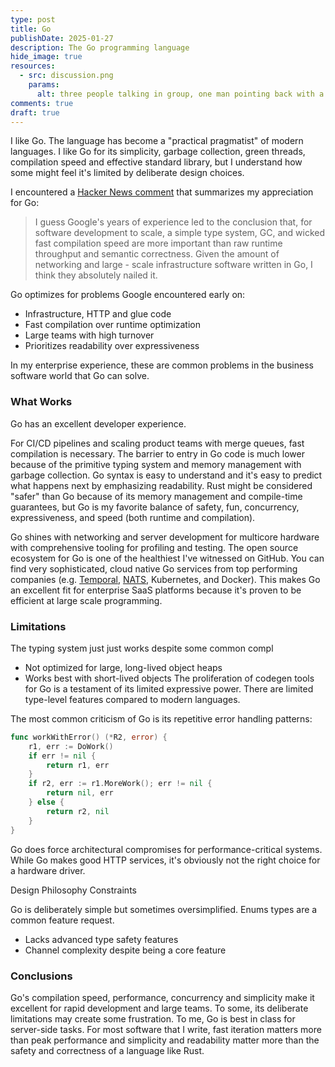 ```yaml
---
type: post
title: Go
publishDate: 2025-01-27
description: The Go programming language
hide_image: true
resources:
  - src: discussion.png
    params:
      alt: three people talking in group, one man pointing back with a thumb
comments: true
draft: true
---
```


I like Go. The language has become a "practical pragmatist" of modern languages. I like Go for its simplicity, garbage collection, green threads, compilation speed and effective standard library, but I understand how some might feel it's limited by deliberate design choices.

I encountered a [Hacker News comment](https://news.ycombinator.com/item?id=44392307) that summarizes my appreciation for Go:

> I guess Google's years of experience led to the conclusion that, for software development to scale, a simple type system, GC, and wicked fast compilation speed are more important than raw runtime throughput and semantic correctness. Given the amount of networking and large - scale infrastructure software written in Go, I think they absolutely nailed it.

Go optimizes for problems Google encountered early on:

- Infrastructure, HTTP and glue code
- Fast compilation over runtime optimization
- Large teams with high turnover
- Prioritizes readability over expressiveness

In my enterprise experience, these are common problems in the business software world that Go can solve.

### What Works

Go has an excellent developer experience.

For CI/CD pipelines and scaling product teams with merge queues, fast compilation is necessary. The barrier to entry in Go code is much lower because of the primitive typing system and memory management with garbage collection. Go syntax is easy to understand and it's easy to predict what happens next by emphasizing readability. Rust might be considered "safer" than Go because of its memory management and compile-time guarantees, but Go is my favorite balance of safety, fun, concurrency, expressiveness, and speed (both runtime and compilation).

Go shines with networking and server development for multicore hardware with comprehensive tooling for profiling and testing. The open source ecosystem for Go is one of the healthiest I've witnessed on GitHub. You can find very sophisticated, cloud native Go services from top performing companies (e.g. [Temporal](https://github.com/temporalio/temporal), [NATS](https://github.com/nats-io/nats-server), Kubernetes, and Docker). This makes Go an excellent fit for enterprise SaaS platforms because it's proven to be efficient at large scale programming.

### Limitations

The typing system just just works despite some common compl

- Not optimized for large, long-lived object heaps
- Works best with short-lived objects
  The proliferation of codegen tools for Go is a testament of its limited expressive power. There are limited type-level features compared to modern languages.

The most common criticism of Go is its repetitive error handling patterns:

```go
func workWithError() (*R2, error) {
    r1, err := DoWork()
    if err != nil {
        return r1, err
    }
    if r2, err := r1.MoreWork(); err != nil {
        return nil, err
    } else {
        return r2, nil
    }
}
```

Go does force architectural compromises for performance-critical systems. While Go makes good HTTP services, it's obviously not the right choice for a hardware driver.

Design Philosophy Constraints

Go is deliberately simple but sometimes oversimplified. Enums types are a common feature request.

- Lacks advanced type safety features
- Channel complexity despite being a core feature

### Conclusions

Go's compilation speed, performance, concurrency and simplicity make it excellent for rapid development and large teams. To some, its deliberate limitations may create some frustration. To me, Go is best in class for server-side tasks. For most software that I write, fast iteration matters more than peak performance and simplicity and readability matter more than the safety and correctness of a language like Rust.
